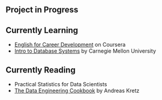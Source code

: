 ## Project in Progress



## Currently Learning
- [English for Career Development](https://www.coursera.org/learn/careerdevelopment/home/welcome) on Coursera
- [Intro to Database Systems](https://www.youtube.com/playlist?list=PLSE8ODhjZXjYutVzTeAds8xUt1rcmyT7x) by Carnegie Mellon University

## Currently Reading
- Practical Statistics for Data Scientists
- [The Data Engineering Cookbook](https://github.com/andkret/Cookbook/) by Andreas Kretz


